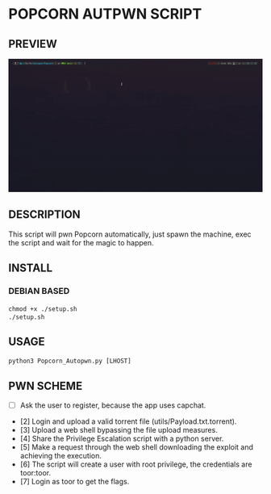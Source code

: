 # POPCORN AUTPWN SCRIPT

## PREVIEW

![](./utils/Popcorn_Autopwn.gif)

## DESCRIPTION

This script will pwn Popcorn automatically, just spawn the machine, exec the script and wait for the magic to happen.

## INSTALL

### DEBIAN BASED
```
chmod +x ./setup.sh
./setup.sh
```
## USAGE

```
python3 Popcorn_Autopwn.py [LHOST] 
```
## PWN SCHEME

- [ ] Ask the user to register, because the app uses capchat.
- [2] Login and upload a valid torrent file (utils/Payload.txt.torrent).
- [3] Upload a web shell bypassing the file upload measures.
- [4] Share the Privilege Escalation script with a python server. 
- [5] Make a request through the web shell downloading the exploit and achieving the execution.
- [6] The script will create a user with root privilege, the credentials are toor:toor.
- [7] Login as toor to get the flags.
